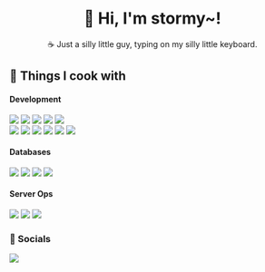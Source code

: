 <h1 align="center">👋 Hi, I'm stormy~!</h1>

<p align="center">☕ Just a silly little guy, typing on my silly little keyboard. </p>


## 🍳 Things I cook with
<h4> Development </h4>
<p>
  <img src="https://img.shields.io/badge/Go-orange?style=for-the-badge&logo=go">
  <img src="https://img.shields.io/badge/Rust-black?style=for-the-badge&logo=rust">
  <img src="https://img.shields.io/badge/PYTHON%20-blue.svg?style=for-the-badge&logo=python&logoColor=white"/>
  <img src="https://img.shields.io/badge/JAVASCRIPT%20-yellow.svg?style=for-the-badge&logo=javascript&logoColor=white"/>
  <img src="https://img.shields.io/badge/typescript%20-blue.svg?style=for-the-badge&logo=typescript&logoColor=white"/>
  <br/>
  <img src="https://img.shields.io/badge/NODE.JS%20-green.svg?style=for-the-badge&logo=node.js&logoColor=white"/>
  <img src="https://img.shields.io/badge/React%20-teal.svg?style=for-the-badge&logo=react&logoColor=white"/>
  <img src="https://img.shields.io/badge/EXPRESS.JS%20-orange.svg?style=for-the-badge&logo=express&logoColor=white"/>
  <img src="https://img.shields.io/badge/HTML5%20-%23E34F26.svg?style=for-the-badge&logo=html5&logoColor=white"/>
<!--   <br/> -->
  <img src="https://img.shields.io/badge/CSS%20-blue.svg?style=for-the-badge&logo=css3&logoColor=white"/>
  <img src="https://img.shields.io/badge/tailwind%20-teal.svg?style=for-the-badge&logo=tailwindcss&logoColor=white"/>
</p>

<h4> Databases </h4>
<p>
  <img src="https://img.shields.io/badge/mysql%20-white.svg?style=for-the-badge&logo=mysql&logoColor=black"/>
  <img src="https://img.shields.io/badge/postgresql%20-teal.svg?style=for-the-badge&logo=postgresql&logoColor=cyan"/>
  <img src="https://img.shields.io/badge/redis%20-red.svg?style=for-the-badge&logo=redis&logoColor=white"/>
  <img src="https://img.shields.io/badge/mongodb%20-darkgreen.svg?style=for-the-badge&logo=mongodb&logoColor=white"/>
</p>



<h4> Server Ops </h4>
<p>
  <img src="https://img.shields.io/badge/docker%20-blue.svg?style=for-the-badge&logo=docker&logoColor=white"/>
  <img src="https://img.shields.io/badge/apache%20-black.svg?style=for-the-badge&logo=apache&logoColor=white"/>
  <img src="https://img.shields.io/badge/nginx%20-darkgreen.svg?style=for-the-badge&logo=nginx&logoColor=white"/>
</p>

### 💬 Socials
<p><a href="https://discord.com/channels/@me" target="_blank"><img src="https://img.shields.io/badge/Discord-stormyhs-%23ffffff?style=for-the-badge&logo=discord"/></a></p>

